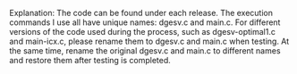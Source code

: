 Explanation: The code can be found under each release. The execution commands I use all have unique
names: dgesv.c and main.c. For different versions of the code used during the process, such as dgesv-optimal1.c and main-icx.c, please rename them to dgesv.c and main.c
when testing. At the same time, rename the original dgesv.c and main.c to different
names and restore them after testing is completed.

